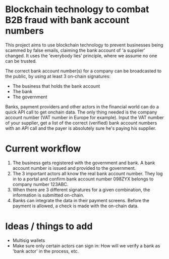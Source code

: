# Blockchain technology to combat B2B fraud with bank account numbers

This project aims to use blockchain technology to prevent businesses being scammed by false emails, claiming the bank account of 'a supplier' changed.
It uses the 'everybody lies' principle, where we assume no one can be trusted.

The correct bank account number(s) for a company can be broadcasted to the public, by using at least 3 on-chain signatures:
 - The business that holds the bank account
 - The bank
 - The government

Banks, payment providers and other actors in the financial world can do a quick API call to get onchain data. The only thing needed is the company account number (VAT number in Europe for example). Input the VAT number of your supplier, get a list of the correct (verified) bank account numbers with an API call and the payer is absolutely sure he's paying his supplier.

# Current workflow

1. The business gets registered with the government and bank. A bank account number is issued and provided to the government.
2. The 3 important actors all know the real bank account number. They log in to a portal and confirm bank account number 098ZYX belongs to company number 123ABC.
3. When there are 3 different signatures for a given combination, the information is submitted on-chain.
4. Banks can integrate the data in their payment screens. Before the payment is allowed, a check is made with the on-chain data.

# Ideas / things to add

 - Multisig wallets
 - Make sure only certain actors can sign in: How will we verify a bank as 'bank actor' in the process, etc.
